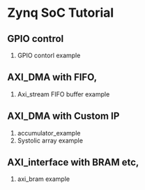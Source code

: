 # Zynq SoC Tutorial

## GPIO control
1) GPIO contorl example

## AXI_DMA with FIFO, 
1) Axi_stream FIFO buffer example

## AXI_DMA with Custom IP 
1) accumulator_example
2) Systolic array example

## AXI_interface with BRAM etc,
1) axi_bram example
